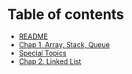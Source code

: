 # Table of contents

* [README](README.md)
* [Chap 1. Array, Stack, Queue](preview.md)
* [Special Topics](special-topics.md)
* [Chap 2. Linked List](chap-2.-linked-list.md)


